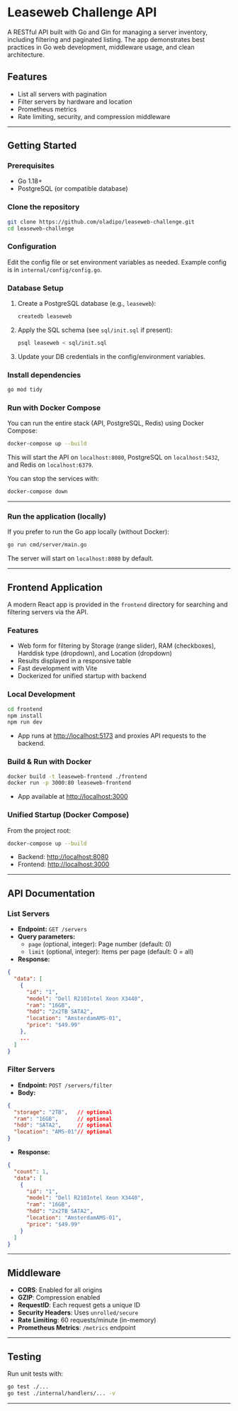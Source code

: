 # Leaseweb Challenge API

A RESTful API built with Go and Gin for managing a server inventory, including filtering and paginated listing. The app demonstrates best practices in Go web development, middleware usage, and clean architecture.

## Features
- List all servers with pagination
- Filter servers by hardware and location
- Prometheus metrics
- Rate limiting, security, and compression middleware

---

## Getting Started

### Prerequisites
- Go 1.18+
- PostgreSQL (or compatible database)

### Clone the repository
```bash
git clone https://github.com/oladipo/leaseweb-challenge.git
cd leaseweb-challenge
```

### Configuration
Edit the config file or set environment variables as needed. Example config is in `internal/config/config.go`.

### Database Setup
1. Create a PostgreSQL database (e.g., `leaseweb`):
   ```bash
   createdb leaseweb
   ```
2. Apply the SQL schema (see `sql/init.sql` if present):
   ```bash
   psql leaseweb < sql/init.sql
   ```
3. Update your DB credentials in the config/environment variables.

### Install dependencies
```bash
go mod tidy
```

### Run with Docker Compose
You can run the entire stack (API, PostgreSQL, Redis) using Docker Compose:

```bash
docker-compose up --build
```

This will start the API on `localhost:8080`, PostgreSQL on `localhost:5432`, and Redis on `localhost:6379`.

You can stop the services with:
```bash
docker-compose down
```

---

### Run the application (locally)
If you prefer to run the Go app locally (without Docker):
```bash
go run cmd/server/main.go
```

The server will start on `localhost:8080` by default.

---

## Frontend Application

A modern React app is provided in the `frontend` directory for searching and filtering servers via the API.

### Features
- Web form for filtering by Storage (range slider), RAM (checkboxes), Harddisk type (dropdown), and Location (dropdown)
- Results displayed in a responsive table
- Fast development with Vite
- Dockerized for unified startup with backend

### Local Development
```bash
cd frontend
npm install
npm run dev
```
- App runs at [http://localhost:5173](http://localhost:5173) and proxies API requests to the backend.

### Build & Run with Docker
```bash
docker build -t leaseweb-frontend ./frontend
docker run -p 3000:80 leaseweb-frontend
```
- App available at [http://localhost:3000](http://localhost:3000)

### Unified Startup (Docker Compose)
From the project root:
```bash
docker-compose up --build
```
- Backend: [http://localhost:8080](http://localhost:8080)
- Frontend: [http://localhost:3000](http://localhost:3000)

---

## API Documentation

### List Servers
- **Endpoint:** `GET /servers`
- **Query parameters:**
  - `page` (optional, integer): Page number (default: 0)
  - `limit` (optional, integer): Items per page (default: 0 = all)
- **Response:**
```json
{
  "data": [
    {
      "id": "1",
      "model": "Dell R210Intel Xeon X3440",
      "ram": "16GB",
      "hdd": "2x2TB SATA2",
      "location": "AmsterdamAMS-01",
      "price": "$49.99"
    },
    ...
  ]
}
```

### Filter Servers
- **Endpoint:** `POST /servers/filter`
- **Body:**
```json
{
  "storage": "2TB",   // optional
  "ram": "16GB",      // optional
  "hdd": "SATA2",     // optional
  "location": "AMS-01"// optional
}
```
- **Response:**
```json
{
  "count": 1,
  "data": [
    {
      "id": "1",
      "model": "Dell R210Intel Xeon X3440",
      "ram": "16GB",
      "hdd": "2x2TB SATA2",
      "location": "AmsterdamAMS-01",
      "price": "$49.99"
    }
  ]
}
```

---

## Middleware
- **CORS**: Enabled for all origins
- **GZIP**: Compression enabled
- **RequestID**: Each request gets a unique ID
- **Security Headers**: Uses `unrolled/secure`
- **Rate Limiting**: 60 requests/minute (in-memory)
- **Prometheus Metrics**: `/metrics` endpoint

---

## Testing
Run unit tests with:
```bash
go test ./...
go test ./internal/handlers/... -v
```

---
